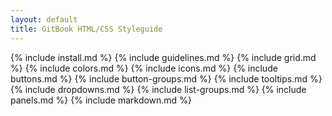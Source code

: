 ```yaml
---
layout: default
title: GitBook HTML/CSS Styleguide
---
```


{% include install.md %}
{% include guidelines.md %}
{% include grid.md %}
{% include colors.md %}
{% include icons.md %}
{% include buttons.md %}
{% include button-groups.md %}
{% include tooltips.md %}
{% include dropdowns.md %}
{% include list-groups.md %}
{% include panels.md %}
{% include markdown.md %}
